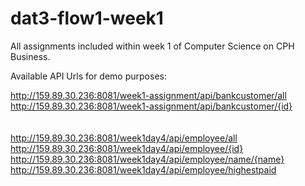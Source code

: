 # dat3-flow1-week1
All assignments included within week 1 of Computer Science on CPH Business.

Available API Urls for demo purposes:

http://159.89.30.236:8081/week1-assignment/api/bankcustomer/all  
http://159.89.30.236:8081/week1-assignment/api/bankcustomer/{id}  
<br>
<br>
http://159.89.30.236:8081/week1day4/api/employee/all  
http://159.89.30.236:8081/week1day4/api/employee/{id}  
http://159.89.30.236:8081/week1day4/api/employee/name/{name}  
http://159.89.30.236:8081/week1day4/api/employee/highestpaid  
